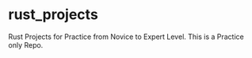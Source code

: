 # rust_projects
Rust Projects for Practice from Novice to Expert Level. This is a Practice only Repo.
